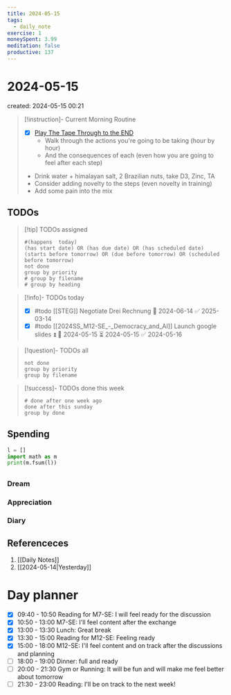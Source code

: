 ```yaml
---
title: 2024-05-15
tags:
  - daily_note
exercise: 1
moneySpent: 3.99 
meditation: false
productive: 137
---
```

# 2024-05-15
created: 2024-05-15 00:21

> [!instruction]- Current Morning Routine
> - [x] [Play The Tape Through to the END](https://youtu.be/6CWq8wyS90o?si=FdqthmYdGg12ubuB)
> 	- Walk through the actions you're going to be taking (hour by hour)
> 	- And the consequences of each (even how you are going to feel after each step)
> - Drink water + himalayan salt, 2 Brazilian nuts, take D3, Zinc, TA
> - Consider adding novelty to the steps (even novelty in training)
> - Add some pain into the mix

## TODOs
>[!tip] TODOs assigned
> ```tasks
> #(happens  today)
> (has start date) OR (has due date) OR (has scheduled date)
> (starts before tomorrow) OR (due before tomorrow) OR (scheduled before tomorrow)
> not done
> group by priority
> # group by filename
> # group by heading
> ```

>[!info]- TODOs today
> - [x] #todo [[STEG]] Negotiate Drei Rechnung 🛫 2024-06-14 ✅ 2025-03-14
> - [x] #todo [[2024SS_M12-SE_-_Democracy_and_AI]] Launch google slides ⏫ 🛫 2024-05-15 ⏳ 2024-05-15 ✅ 2024-05-16

>[!question]- TODOs all
> ```tasks
> not done
> group by priority
> group by filename
> ```

>[!success]- TODOs done this week
> ```tasks
> # done after one week ago
> done after this sunday
> group by done
>  ```

## Spending
```python
l = []
import math as m
print(m.fsum(l))
```

##
### Dream

### Appreciation

### Diary

## Referenceces
1. [[Daily Notes]]
2. [[2024-05-14|Yesterday]]

# Day planner

- [x] 09:40 - 10:50 Reading for M7-SE: I will feel ready for the discussion
- [x] 10:50 - 13:00 M7-SE: I'll feel content after the exchange
- [x] 13:00 - 13:30 Lunch: Great break
- [x] 13:30 - 15:00 Reading for M12-SE: Feeling ready
- [x] 15:00 - 18:00 M12-SE: I'll feel content and on track after the discussions and planning
- [ ] 18:00 - 19:00 Dinner: full and ready
- [ ] 20:00 - 21:30 Gym or Running: It will be fun and will make me feel better about tomorrow
- [ ] 21:30 - 23:00 Reading: I'll be on track to the next week!
